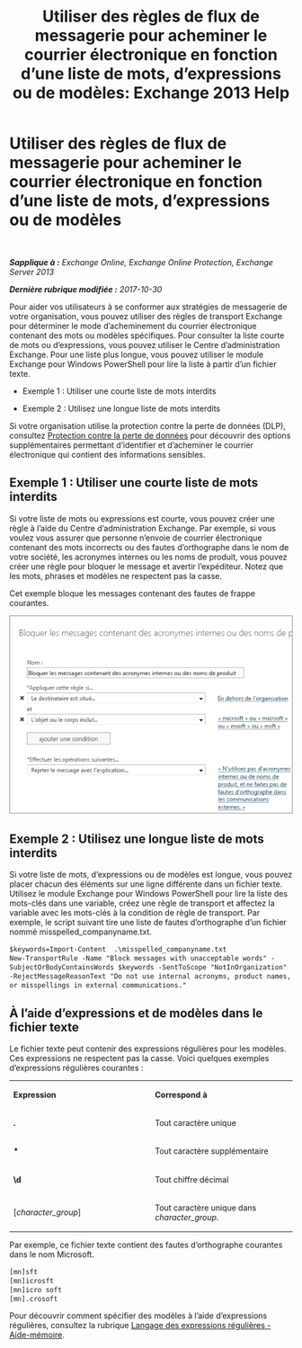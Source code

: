 ﻿---
title: 'Utiliser des règles de flux de messagerie pour acheminer le courrier électronique en fonction d’une liste de mots, d’expressions ou de modèles: Exchange 2013 Help'
TOCTitle: Utiliser des règles de flux de messagerie pour acheminer le courrier électronique en fonction d’une liste de mots, d’expressions ou de modèles
ms:assetid: 4c5bee1b-58b5-4152-baef-86fa103050ae
ms:mtpsurl: https://technet.microsoft.com/fr-fr/library/Dn951131(v=EXCHG.150)
ms:contentKeyID: 65218856
ms.date: 04/24/2018
mtps_version: v=EXCHG.150
ms.translationtype: HT
---

# Utiliser des règles de flux de messagerie pour acheminer le courrier électronique en fonction d’une liste de mots, d’expressions ou de modèles

 

_**Sapplique à :** Exchange Online, Exchange Online Protection, Exchange Server 2013_

_**Dernière rubrique modifiée :** 2017-10-30_

Pour aider vos utilisateurs à se conformer aux stratégies de messagerie de votre organisation, vous pouvez utiliser des règles de transport Exchange pour déterminer le mode d’acheminement du courrier électronique contenant des mots ou modèles spécifiques. Pour consulter la liste courte de mots ou d’expressions, vous pouvez utiliser le Centre d’administration Exchange. Pour une liste plus longue, vous pouvez utiliser le module Exchange pour Windows PowerShell pour lire la liste à partir d’un fichier texte.

  - Exemple 1 : Utiliser une courte liste de mots interdits

  - Exemple 2 : Utilisez une longue liste de mots interdits

Si votre organisation utilise la protection contre la perte de données (DLP), consultez [Protection contre la perte de données](technical-overview-of-dlp-data-loss-prevention-in-exchange.md) pour découvrir des options supplémentaires permettant d’identifier et d’acheminer le courrier électronique qui contient des informations sensibles.

## Exemple 1 : Utiliser une courte liste de mots interdits

Si votre liste de mots ou expressions est courte, vous pouvez créer une règle à l’aide du Centre d’administration Exchange. Par exemple, si vous voulez vous assurer que personne n’envoie de courrier électronique contenant des mots incorrects ou des fautes d’orthographe dans le nom de votre société, les acronymes internes ou les noms de produit, vous pouvez créer une règle pour bloquer le message et avertir l’expéditeur. Notez que les mots, phrases et modèles ne respectent pas la casse.

Cet exemple bloque les messages contenant des fautes de frappe courantes.

![Règle affichant le blocage d’un message en fonction de critères de texte](images/Dn951131.a8489cbb-be59-4890-ae30-1431703eeb88(EXCHG.150).png "Règle affichant le blocage d’un message en fonction de critères de texte")

## Exemple 2 : Utilisez une longue liste de mots interdits

Si votre liste de mots, d’expressions ou de modèles est longue, vous pouvez placer chacun des éléments sur une ligne différente dans un fichier texte. Utilisez le module Exchange pour Windows PowerShell pour lire la liste des mots-clés dans une variable, créez une règle de transport et affectez la variable avec les mots-clés à la condition de règle de transport. Par exemple, le script suivant tire une liste de fautes d’orthographe d’un fichier nommé misspelled\_companyname.txt.

    $keywords=Import-Content  .\misspelled_companyname.txt
    New-TransportRule -Name "Block messages with unacceptable words" -SubjectOrBodyContainsWords $keywords -SentToScope "NotInOrganization" -RejectMessageReasonText "Do not use internal acronyms, product names, or misspellings in external communications."

## À l’aide d’expressions et de modèles dans le fichier texte

Le fichier texte peut contenir des expressions régulières pour les modèles. Ces expressions ne respectent pas la casse. Voici quelques exemples d’expressions régulières courantes :


<table>
<colgroup>
<col style="width: 50%" />
<col style="width: 50%" />
</colgroup>
<tbody>
<tr class="odd">
<td><p><strong>Expression</strong></p></td>
<td><p><strong>Correspond à</strong></p></td>
</tr>
<tr class="even">
<td><p><strong>.</strong></p></td>
<td><p>Tout caractère unique</p></td>
</tr>
<tr class="odd">
<td><p><strong>*</strong></p></td>
<td><p>Tout caractère supplémentaire</p></td>
</tr>
<tr class="even">
<td><p><strong>\d</strong></p></td>
<td><p>Tout chiffre décimal</p></td>
</tr>
<tr class="odd">
<td><p>[<em>character_group</em>]</p></td>
<td><p>Tout caractère unique dans <em>character_group</em>.</p></td>
</tr>
</tbody>
</table>


Par exemple, ce fichier texte contient des fautes d’orthographe courantes dans le nom Microsoft.

    [mn]sft
    [mn]icrosft
    [mn]icro soft
    [mn].crosoft

Pour découvrir comment spécifier des modèles à l’aide d’expressions régulières, consultez la rubrique [Langage des expressions régulières - Aide-mémoire](https://go.microsoft.com/fwlink/p/?linkid=532394).

